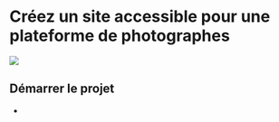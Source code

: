 # Créez un site accessible pour une plateforme de photographes

![](https://github.com/laticauda-64/ybdlassablere_06_10112021/blob/main/public/assets/images/logo.png)

## Démarrer le projet

-
